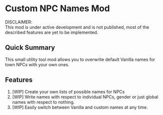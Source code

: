 # Custom NPC Names Mod

DISCLAIMER:  
This mod is under active development and is not published, most of the described features are yet to be implemented.

## Quick Summary

This small utility tool mod allows you to overwrite default Vanilla names for town NPCs with your own ones.

## Features

1. [WIP] Create your own lists of possible names for NPCs
2. [WIP] Write names with respect to individual NPCs, gender or just global names with respect to nothing.
3. [WIP] Easily switch between Vanilla and custom names at any time.

